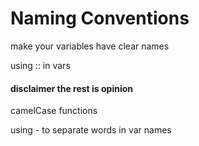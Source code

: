 # Naming Conventions

make your variables have clear names

using :: in vars

#### disclaimer the rest is opinion

camelCase functions

using - to separate words in var names

